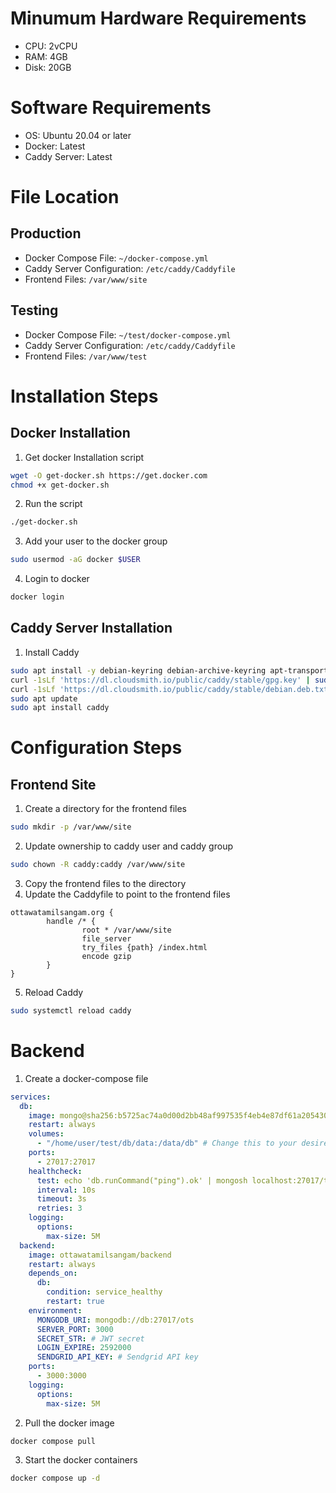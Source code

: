 # Minumum Hardware Requirements
- CPU: 2vCPU
- RAM: 4GB
- Disk: 20GB

# Software Requirements
- OS: Ubuntu 20.04 or later
- Docker: Latest
- Caddy Server: Latest

# File Location

## Production
- Docker Compose File: `~/docker-compose.yml`
- Caddy Server Configuration: `/etc/caddy/Caddyfile`
- Frontend Files: `/var/www/site`

## Testing
- Docker Compose File: `~/test/docker-compose.yml`
- Caddy Server Configuration: `/etc/caddy/Caddyfile`
- Frontend Files: `/var/www/test`

# Installation Steps

## Docker Installation
1. Get docker Installation script
```bash
wget -O get-docker.sh https://get.docker.com
chmod +x get-docker.sh
```
2. Run the script
```bash
./get-docker.sh
```
3. Add your user to the docker group
```bash
sudo usermod -aG docker $USER
```
4. Login to docker
```bash
docker login
```

## Caddy Server Installation
1. Install Caddy
```bash
sudo apt install -y debian-keyring debian-archive-keyring apt-transport-https curl
curl -1sLf 'https://dl.cloudsmith.io/public/caddy/stable/gpg.key' | sudo gpg --dearmor -o /usr/share/keyrings/caddy-stable-archive-keyring.gpg
curl -1sLf 'https://dl.cloudsmith.io/public/caddy/stable/debian.deb.txt' | sudo tee /etc/apt/sources.list.d/caddy-stable.list
sudo apt update
sudo apt install caddy
```

# Configuration Steps

## Frontend Site
1. Create a directory for the frontend files
```bash
sudo mkdir -p /var/www/site
```
2. Update ownership to caddy user and caddy group
```bash
sudo chown -R caddy:caddy /var/www/site
```
3. Copy the frontend files to the directory
4. Update the Caddyfile to point to the frontend files
```Caddyfile
ottawatamilsangam.org {
        handle /* {
                root * /var/www/site
                file_server
                try_files {path} /index.html
                encode gzip
        }
}
```
5. Reload Caddy
```bash
sudo systemctl reload caddy
```

# Backend
1. Create a docker-compose file
```yaml
services:
  db:
    image: mongo@sha256:b5725ac74a0d00d2bb48af997535f4eb4e87df61a2054306ae06f258b6c6b337
    restart: always
    volumes:
      - "/home/user/test/db/data:/data/db" # Change this to your desired location
    ports:
      - 27017:27017
    healthcheck:
      test: echo 'db.runCommand("ping").ok' | mongosh localhost:27017/test --quiet
      interval: 10s
      timeout: 3s
      retries: 3
    logging:
      options:
        max-size: 5M
  backend:
    image: ottawatamilsangam/backend
    restart: always
    depends_on:
      db:
        condition: service_healthy
        restart: true
    environment:
      MONGODB_URI: mongodb://db:27017/ots
      SERVER_PORT: 3000
      SECRET_STR: # JWT secret
      LOGIN_EXPIRE: 2592000
      SENDGRID_API_KEY: # Sendgrid API key
    ports:
      - 3000:3000
    logging:
      options:
        max-size: 5M
```
2. Pull the docker image
```bash
docker compose pull
```
3. Start the docker containers
```bash
docker compose up -d
```
